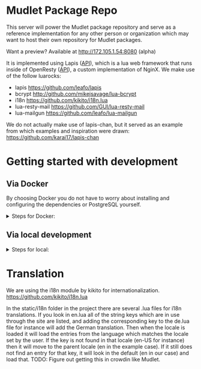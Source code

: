 # Mudlet Package Repo
This server will power the Mudlet package repository and serve as a reference implementation for any other person or organization which may want to host their own repository for Mudlet packages.

Want a preview? Available at http://172.105.1.54:8080 (alpha)

It is implemented using Lapis ([API](https://leafo.net/lapis/reference.html)), which is a lua web framework that runs inside of OpenResty ([API](https://github.com/openresty/lua-nginx-module#ngxtimerat)), a custom implementation of NginX. We make use of the follow luarocks:

* lapis https://github.com/leafo/lapis
* bcrypt http://github.com/mikejsavage/lua-bcrypt
* i18n https://github.com/kikito/i18n.lua
* lua-resty-mail https://github.com/GUI/lua-resty-mail
* lua-mailgun https://github.com/leafo/lua-mailgun

We do not actually make use of lapis-chan, but it served as an example from which examples and inspiration were drawn: https://github.com/karai17/lapis-chan

# Getting started with development

## Via Docker

By choosing Docker you do not have to worry about installing and configuring the dependencies or PostgreSQL yourself.

<details>
  <summary>Steps for Docker:</summary>
  
* Install [Docker](https://docs.docker.com/engine/install/)
* Install [docker-compose](https://docs.docker.com/compose/install/)
* Run `docker-compose build` to build the image.
* Run `docker-compose up` to run the website.
* Login with `demo` and `supersecretpassword`.

To refresh the website, rebuild and re-run it again.

To delete all data and restart from scratch, `docker-compose rm` and `docker volume rm mudlet-package-repo_postgres`.

* If you'd like to test sending verification emails, you'll need to configure an SMTP provider (ie [gmail](https://support.google.com/mail/answer/7126229?hl=en) or [mailgun](https://www.mailgun.com/)).
```bash
export SMTP_HOST="smtp.mailgun.org"
export SMTP_PORT="587"
export SMTP_USERNAME="postmaster@..."
export SMTP_PASSWORD="..."
```
Submit changes via PR, and happy hacking!
</details>

## Via local development

<details>
  <summary>Steps for local:</summary>

* Install [OpenResty](https://openresty.org/en/installation.html)
* Install [Luarocks](https://github.com/luarocks/luarocks/wiki/Download)
* `sudo apt install libssl-dev` (on Ubuntu)
* `luarocks install lapis`
* `luarocks install bcrypt`
* `luarocks install inspect`
* `luarocks install i18n`
* `luarocks install lua-resty-mail`

* Install and configure [PostgreSQL](https://www.postgresql.org/download/). Create `mudletrepo` user, password, and database in plsql ([instructions](https://medium.com/coding-blocks/creating-user-database-and-adding-access-on-postgresql-8bfcd2f4a91e)). Check the development config in [config.lua](config.lua) for defaults currently in use during development.

* create a `data` folder (at the root of the repository)

* run `lapis migrate` to perform the migrations on the database and get it setup

* Setup SMTP on localhost at port 1025. You can use [fakeSMTP](http://nilhcem.com/FakeSMTP/) for this as it saves the email as a .eml file and you can open it in your email client of choice - run it with `java -jar fakeSMTP-2.0.jar -p 1025 -o /tmp`.

Finally, start the server with run `lapis server` and visit http://localhost:8080 to see the page!

The code cache is currently turned off, so refreshing the page will show any changes to the code immediately.

Submit changes via PR, and happy hacking!
</details>

# Translation
We are using the i18n module by kikito for internationalization. https://github.com/kikito/i18n.lua

In the static/i18n folder in the project there are several .lua files for i18n translations. If you look in en.lua all of the string keys which are in use through the site are listed, and adding the corresponding key to the de.lua file for instance will add the German translation. Then when the locale is loaded it will load the entries from the language which matches the locale set by the user. If the key is not found in that locale (en-US for instance) then it will move to the parent locale (en in the example case). If it still does not find an entry for that key, it will look in the default (en in our case) and load that. TODO: Figure out getting this in crowdin like Mudlet.
